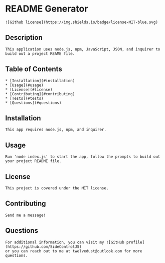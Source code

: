 # README Generator

    ![Github license](https://img.shields.io/badge/license-MIT-blue.svg)

## Description

    This application uses node.js, npm, JavaScript, JSON, and inquirer to build out a project REAME file.

## Table of Contents

    * [Installation](#installation)
    * [Usage](#usage)
    * [License](#license)
    * [Contributing](#contributing)
    * [Tests](#tests)
    * [Questions](#questions)

## Installation

    This app requires node.js, npm, and inquirer.

## Usage

    Run 'node index.js' to start the app, follow the prompts to build out your project README file.

## License

    This project is covered under the MIT license.

## Contributing

    Send me a message!

## Questions

    For additional information, you can visit my ![GitHub profile](https://github.com/SideControlJS)
    or you can reach out to me at twelvedust@outlook.com for more questions.
    